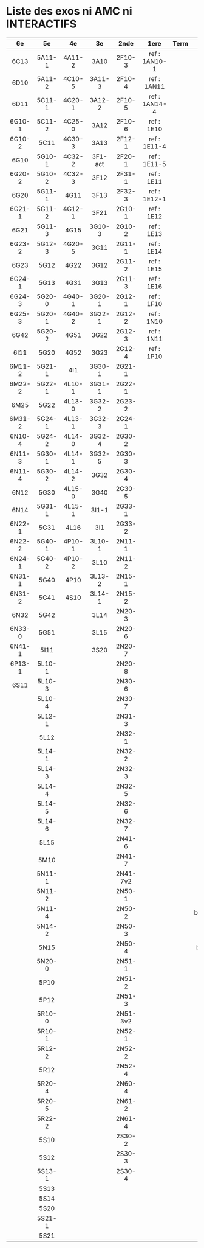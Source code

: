 # Liste des exos ni AMC ni INTERACTIFS

|6e|5e|4e|3e|2nde|1ere|Term|Reste|
|:-:|:-:|:-:|:-:|:-:|:-:|:-:|:-:|
|6C13|5A11-1|4A11-2|3A10|2F10-3|ref : 1AN10-1||MG32_3F13|
|6D10|5A11-2|4C10-5|3A11-3|2F10-4|ref : 1AN11||CM020|
|6D11|5C11-1|4C20-1|3A12-2|2F10-5|ref : 1AN14-4||CM021|
|6G10-1|5C11-2|4C25-0|3A12|2F10-6|ref : 1E10||ExC100|
|6G10-2|5C11|4C30-3|3A13|2F12-1|ref : 1E11-4||HPC100|
|6G10|5G10-1|4C32-2|3F1-act|2F20-1|ref : 1E11-5||PEA11-1|
|6G20-2|5G10-2|4C32-3|3F12|2F31-1|ref : 1E11||PEA11|
|6G20|5G11-1|4G11|3F13|2F32-3|ref : 1E12-1||PEA12|
|6G21-1|5G11-2|4G12-1|3F21|2G10-1|ref : 1E12||PEA13|
|6G21|5G11-3|4G15|3G10-3|2G10-2|ref : 1E13||PEG20|
|6G23-2|5G12-3|4G20-5|3G11|2G11-1|ref : 1E14||PEG21|
|6G23|5G12|4G22|3G12|2G11-2|ref : 1E15||PEG22|
|6G24-1|5G13|4G31|3G13|2G11-3|ref : 1E16||PEG23|
|6G24-3|5G20-0|4G40-1|3G20-1|2G12-1|ref : 1F10||PEG24|
|6G25-3|5G20-1|4G40-2|3G22-1|2G12-2|ref : 1N10||P003|
|6G42|5G20-2|4G51|3G22|2G12-3|ref : 1N11||P004|
|6I11|5G20|4G52|3G23|2G12-4|ref : 1P10||P005|
|6M11-2|5G21-1|4I1|3G30-1|2G21-1|||P006|
|6M22-2|5G22-1|4L10-1|3G31-1|2G22-1|||P007|
|6M25|5G22|4L13-0|3G32-2|2G23-2|||P008|
|6M31-2|5G24-1|4L13-1|3G32-3|2G24-1|||P009|
|6N10-4|5G24-2|4L14-0|3G32-4|2G30-2|||P010|
|6N11-3|5G30-1|4L14-1|3G32-5|2G30-3|||P011|
|6N11-4|5G30-2|4L14-2|3G32|2G30-4|||P012|
|6N12|5G30|4L15-0|3G40|2G30-5|||P013|
|6N14|5G31-1|4L15-1|3I1-1|2G33-1|||P014|
|6N22-1|5G31|4L16|3I1|2G33-2|||beta2F31|
|6N22-2|5G40-1|4P10-1|3L10-1|2N11-1|||beta3F23|
|6N24-1|5G40-2|4P10-2|3L10|2N11-2|||beta3G15|
|6N31-1|5G40|4P10|3L13-2|2N15-1|||beta3G41|
|6N31-2|5G41|4S10|3L14-1|2N15-2|||beta3S20-1|
|6N32|5G42||3L14|2N20-3|||beta3s21|
|6N33-0|5G51||3L15|2N20-6|||beta4C31|
|6N41-1|5I11||3S20|2N20-7|||beta4G20-3|
|6P13-1|5L10-1|||2N20-8|||beta4G20-4|
|6S11|5L10-3|||2N30-6|||beta5G30-2|
||5L10-4|||2N30-7|||beta6C33-1|
||5L12-1|||2N31-3|||beta6test2|
||5L12|||2N32-1|||beta6test2021|
||5L14-1|||2N32-2|||betaAsymptotesObliques|
||5L14-3|||2N32-3|||betaEqCarreDansC|
||5L14-4|||2N32-5|||betaEqValAbs|
||5L14-5|||2N32-6|||betaEquations|
||5L14-6|||2N32-7|||betaEquationsLog|
||5L15|||2N41-6|||betaExo3d|
||5M10|||2N41-7|||betaExoSimpleMatthieu|
||5N11-1|||2N41-7v2|||betaModele10_simple_question-reponse|
||5N11-2|||2N50-1|||betaModele11_parametrable|
||5N11-4|||2N50-2|||betaModele20_plusieurs_types_de_questions|
||5N14-2|||2N50-3|||betaModele21_parametrables|
||5N15|||2N50-4|||betaModele30_constructions_géométriques|
||5N20-0|||2N51-1|||betaModele31_parametrables|
||5P10|||2N51-2|||betaModele40_tableau_proportionnalite|
||5P12|||2N51-3|||betaModele41_tableau_signes_variations|
||5R10-0|||2N51-3v2|||betaProbaAouB|
||5R10-1|||2N52-1|||betaProbabilites|
||5R12-2|||2N52-2|||betaProbabilitesJC|
||5R12|||2N52-4|||betaPuissances|
||5R20-4|||2N60-4|||betaSpline|
||5R20-5|||2N61-2|||betaSys2x2CombLin|
||5R22-2|||2N61-4|||betaTracerParabole|
||5S10|||2S30-2|||betarotation3d|
||5S12|||2S30-3|||moule_a_exo_mathalea|
||5S13-1|||2S30-4|||moule_a_exo_mathalea2d|
||5S13||||||c3C10-2|
||5S14||||||c3I11|
||5S20||||||c3N10|
||5S21-1||||||c3N23|
||5S21||||||can6I01|
